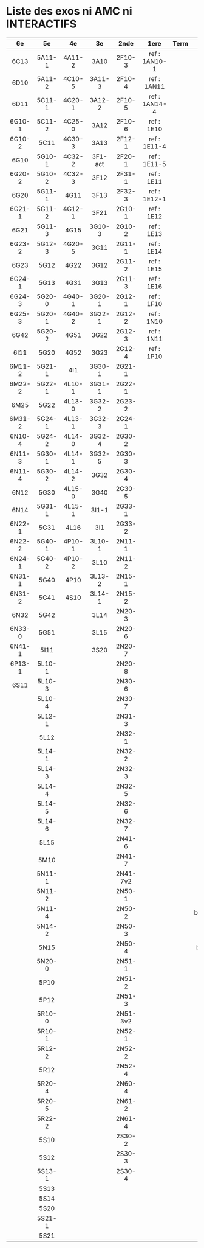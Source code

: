 # Liste des exos ni AMC ni INTERACTIFS

|6e|5e|4e|3e|2nde|1ere|Term|Reste|
|:-:|:-:|:-:|:-:|:-:|:-:|:-:|:-:|
|6C13|5A11-1|4A11-2|3A10|2F10-3|ref : 1AN10-1||MG32_3F13|
|6D10|5A11-2|4C10-5|3A11-3|2F10-4|ref : 1AN11||CM020|
|6D11|5C11-1|4C20-1|3A12-2|2F10-5|ref : 1AN14-4||CM021|
|6G10-1|5C11-2|4C25-0|3A12|2F10-6|ref : 1E10||ExC100|
|6G10-2|5C11|4C30-3|3A13|2F12-1|ref : 1E11-4||HPC100|
|6G10|5G10-1|4C32-2|3F1-act|2F20-1|ref : 1E11-5||PEA11-1|
|6G20-2|5G10-2|4C32-3|3F12|2F31-1|ref : 1E11||PEA11|
|6G20|5G11-1|4G11|3F13|2F32-3|ref : 1E12-1||PEA12|
|6G21-1|5G11-2|4G12-1|3F21|2G10-1|ref : 1E12||PEA13|
|6G21|5G11-3|4G15|3G10-3|2G10-2|ref : 1E13||PEG20|
|6G23-2|5G12-3|4G20-5|3G11|2G11-1|ref : 1E14||PEG21|
|6G23|5G12|4G22|3G12|2G11-2|ref : 1E15||PEG22|
|6G24-1|5G13|4G31|3G13|2G11-3|ref : 1E16||PEG23|
|6G24-3|5G20-0|4G40-1|3G20-1|2G12-1|ref : 1F10||PEG24|
|6G25-3|5G20-1|4G40-2|3G22-1|2G12-2|ref : 1N10||P003|
|6G42|5G20-2|4G51|3G22|2G12-3|ref : 1N11||P004|
|6I11|5G20|4G52|3G23|2G12-4|ref : 1P10||P005|
|6M11-2|5G21-1|4I1|3G30-1|2G21-1|||P006|
|6M22-2|5G22-1|4L10-1|3G31-1|2G22-1|||P007|
|6M25|5G22|4L13-0|3G32-2|2G23-2|||P008|
|6M31-2|5G24-1|4L13-1|3G32-3|2G24-1|||P009|
|6N10-4|5G24-2|4L14-0|3G32-4|2G30-2|||P010|
|6N11-3|5G30-1|4L14-1|3G32-5|2G30-3|||P011|
|6N11-4|5G30-2|4L14-2|3G32|2G30-4|||P012|
|6N12|5G30|4L15-0|3G40|2G30-5|||P013|
|6N14|5G31-1|4L15-1|3I1-1|2G33-1|||P014|
|6N22-1|5G31|4L16|3I1|2G33-2|||beta2F31|
|6N22-2|5G40-1|4P10-1|3L10-1|2N11-1|||beta3F23|
|6N24-1|5G40-2|4P10-2|3L10|2N11-2|||beta3G15|
|6N31-1|5G40|4P10|3L13-2|2N15-1|||beta3G41|
|6N31-2|5G41|4S10|3L14-1|2N15-2|||beta3S20-1|
|6N32|5G42||3L14|2N20-3|||beta3s21|
|6N33-0|5G51||3L15|2N20-6|||beta4C31|
|6N41-1|5I11||3S20|2N20-7|||beta4G20-3|
|6P13-1|5L10-1|||2N20-8|||beta4G20-4|
|6S11|5L10-3|||2N30-6|||beta5G30-2|
||5L10-4|||2N30-7|||beta6C33-1|
||5L12-1|||2N31-3|||beta6test2|
||5L12|||2N32-1|||beta6test2021|
||5L14-1|||2N32-2|||betaAsymptotesObliques|
||5L14-3|||2N32-3|||betaEqCarreDansC|
||5L14-4|||2N32-5|||betaEqValAbs|
||5L14-5|||2N32-6|||betaEquations|
||5L14-6|||2N32-7|||betaEquationsLog|
||5L15|||2N41-6|||betaExo3d|
||5M10|||2N41-7|||betaExoSimpleMatthieu|
||5N11-1|||2N41-7v2|||betaModele10_simple_question-reponse|
||5N11-2|||2N50-1|||betaModele11_parametrable|
||5N11-4|||2N50-2|||betaModele20_plusieurs_types_de_questions|
||5N14-2|||2N50-3|||betaModele21_parametrables|
||5N15|||2N50-4|||betaModele30_constructions_géométriques|
||5N20-0|||2N51-1|||betaModele31_parametrables|
||5P10|||2N51-2|||betaModele40_tableau_proportionnalite|
||5P12|||2N51-3|||betaModele41_tableau_signes_variations|
||5R10-0|||2N51-3v2|||betaProbaAouB|
||5R10-1|||2N52-1|||betaProbabilites|
||5R12-2|||2N52-2|||betaProbabilitesJC|
||5R12|||2N52-4|||betaPuissances|
||5R20-4|||2N60-4|||betaSpline|
||5R20-5|||2N61-2|||betaSys2x2CombLin|
||5R22-2|||2N61-4|||betaTracerParabole|
||5S10|||2S30-2|||betarotation3d|
||5S12|||2S30-3|||moule_a_exo_mathalea|
||5S13-1|||2S30-4|||moule_a_exo_mathalea2d|
||5S13||||||c3C10-2|
||5S14||||||c3I11|
||5S20||||||c3N10|
||5S21-1||||||c3N23|
||5S21||||||can6I01|
